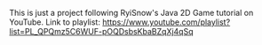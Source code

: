 This is just a project following RyiSnow's Java 2D Game tutorial on YouTube. 
Link to playlist: https://www.youtube.com/playlist?list=PL_QPQmz5C6WUF-pOQDsbsKbaBZqXj4qSq 
